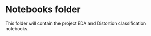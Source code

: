 # Notebooks folder

This folder will contain the project EDA and Distortion classification notebooks.
